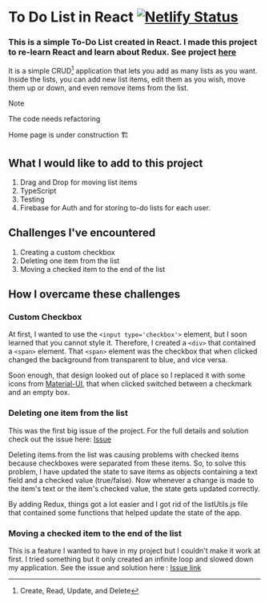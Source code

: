 # To Do List in React [![Netlify Status](https://api.netlify.com/api/v1/badges/2b22e7ed-ac8b-4da4-9eb0-0719e14c0a0d/deploy-status)](https://app.netlify.com/sites/todolist1518/deploys)

### This is a simple To-Do List created in React. I made this project to re-learn React and learn about Redux. See project [here](https://todolist1518.netlify.app/)

It is a simple CRUD[^1] application that lets you add as many lists as you want. Inside the lists, you can add new list items, edit them as you wish, move them up or down, and even remove items from the list.

> [!NOTE]
> The code needs refactoring 
>
> Home page is under construction 🏗

## What I would like to add to this project

1. Drag and Drop for moving list items
2. TypeScript
3. Testing
4. Firebase for Auth and for storing to-do lists for each user.

## Challenges I've encountered

1. Creating a custom checkbox
2. Deleting one item from the list
3. Moving a checked item to the end of the list

## How I overcame these challenges

### Custom Checkbox

At first, I wanted to use the `<input type='checkbox'>` element, but I soon learned that you cannot style it. Therefore, I created a  `<div>` that contained a `<span>` element. That `<span>` element was the checkbox that when clicked changed the background from transparent to blue, and vice versa.

Soon enough, that design looked out of place so I replaced it with some icons from [Material-UI](https://mui.com/material-ui/material-icons/), that when clicked switched between a checkmark and an empty box.

### Deleting one item from the list

This was the first big issue of the project. For the full details and solution check out the issue here: [Issue](https://github.com/alin1k/React-ToDoList/issues/1)

Deleting items from the list was causing problems with checked items because checkboxes were separated from these items. So, to solve this problem, I have updated the state to save items as objects containing a text field and a checked value (true/false). Now whenever a change is made to the item's text or the item's checked value, the state gets updated correctly.

By adding Redux, things got a lot easier and I got rid of the listUtils.js file that contained some functions that helped update the state of the app.

### Moving a checked item to the end of the list

This is a feature I wanted to have in my project but I couldn't make it work at first. I tried something but it only created an infinite loop and slowed down my application. See the issue and solution here : [Issue link](https://github.com/alin1k/React-ToDoList/issues/2)

[^1]: Create, Read, Update, and Delete

